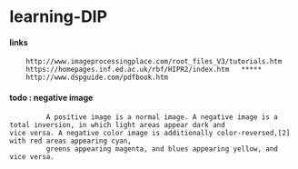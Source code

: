 # learning-DIP


#### links

        http://www.imageprocessingplace.com/root_files_V3/tutorials.htm
        https://homepages.inf.ed.ac.uk/rbf/HIPR2/index.htm   *****
        http://www.dspguide.com/pdfbook.htm


#### todo : negative image

             A positive image is a normal image. A negative image is a total inversion, in which light areas appear dark and                            vice versa. A negative color image is additionally color-reversed,[2] with red areas appearing cyan, 
             greens appearing magenta, and blues appearing yellow, and vice versa.
